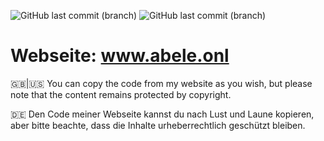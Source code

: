 ![GitHub last commit (branch)](https://img.shields.io/github/last-commit/michel-abele/www-abele-onl/main?logo=github&label=last%20commit%3A%20main)
![GitHub last commit (branch)](https://img.shields.io/github/last-commit/michel-abele/www-abele-onl/work?logo=github&label=last%20commit%3A%20work)

# Webseite: www.abele.onl

:gb:|:us: You can copy the code from my website as you wish, but please note that the content remains protected by copyright.

:de: Den Code meiner Webseite kannst du nach Lust und Laune kopieren, aber bitte beachte, dass die Inhalte urheberrechtlich geschützt bleiben.
